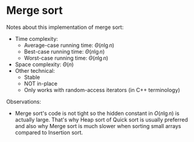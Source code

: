# Merge sort
Notes about this implementation of merge sort:
* Time complexity:
    * Average-case running time: $\Theta(n\lg n)$
    * Best-case running time: $\Theta(n\lg n)$
    * Worst-case running time: $\Theta(n\lg n)$
* Space complexity: $\Theta(n)$
* Other technical:
    * Stable
    * NOT in-place
    * Only works with random-access iterators (in C++ terminology)

Observations:
* Merge sort's code is not tight so the hidden constant in $O(n\lg n)$ is actually large. That's why Heap sort of Quick sort is usually preferred and also why Merge sort is much slower when sorting small arrays compared to Insertion sort.
